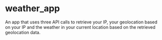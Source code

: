 # weather_app

An app that uses three API calls to retrieve your IP, your geolocation based on your IP and the weather in your current 
location based on the retrieved geolocation data.
